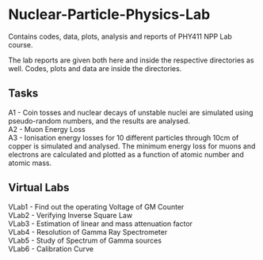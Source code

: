 # Nuclear-Particle-Physics-Lab
Contains codes, data, plots, analysis and reports of PHY411 NPP Lab course.


The lab reports are given both here and inside the respective directories as well. Codes, plots and data are inside the directories.

## Tasks

A1 - Coin tosses and nuclear decays of unstable nuclei are simulated using pseudo-random numbers, and the results
are analysed.\
A2 - Muon Energy Loss\
A3 - Ionisation energy losses for 10 different particles through 10cm of copper is simulated and analysed. The
minimum energy loss for muons and electrons are calculated and plotted as a function of atomic number and
atomic mass.

## Virtual Labs

VLab1 - Find out the operating Voltage of GM Counter\
VLab2 - Verifying Inverse Square Law\
VLab3 - Estimation of linear and mass attenuation factor\
VLab4 - Resolution of Gamma Ray Spectrometer\
VLab5 - Study of Spectrum of Gamma sources\
VLab6 - Calibration Curve



